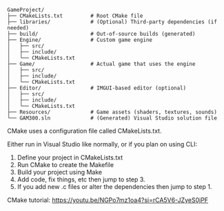```
GameProject/
├── CMakeLists.txt         # Root CMake file
├── libraries/             # (Optional) Third-party dependencies (if needed)
├── build/                 # Out-of-source builds (generated)
├── Engine/                # Custom game engine
│   ├── src/
│   ├── include/
│   └── CMakeLists.txt
├── Game/                  # Actual game that uses the engine
│   ├── src/
│   ├── include/
│   └── CMakeLists.txt
├── Editor/                # IMGUI-based editor (optional)
│   ├── src/
│   ├── include/
│   └── CMakeLists.txt
├── Resources/             # Game assets (shaders, textures, sounds)
└── GAM300.sln             # (Generated) Visual Studio solution file
```

CMake uses a configuration file called CMakeLists.txt.

Either run in Visual Studio like normally, or if you plan on using CLI:
1. Define your project in CMakeLists.txt
2. Run CMake to create the Makefile
3. Build your project using Make
4. Add code, fix things, etc then jump to step 3.
5. If you add new .c files or alter the dependencies then jump to step 1.
  
CMake tutorial: https://youtu.be/NGPo7mz1oa4?si=rCA5V6-JZyeS0jPF
